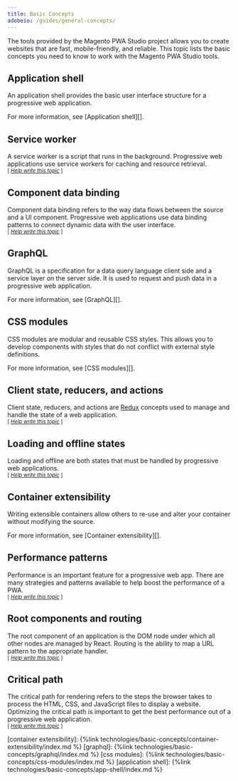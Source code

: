 ```yaml
---
title: Basic Concepts
adobeio: /guides/general-concepts/
---
```


The tools provided by the Magento PWA Studio project allows you to create websites that are fast, mobile-friendly, and reliable.
This topic lists the basic concepts you need to know to work with the Magento PWA Studio tools.

## Application shell

An application shell provides the basic user interface structure for a progressive web application.

For more information, see [Application shell][].

## Service worker

A service worker is a script that runs in the background.
Progressive web applications use service workers for caching and resource retrieval.  
<sub>[ _[Help write this topic][service worker]_ ]</sub>

## Component data binding

Component data binding refers to the way data flows between the source and a UI component.
Progressive web applications use data binding patterns to connect dynamic data with the user interface.  
<sub>[ _[Help write this topic][component data binding]_ ]</sub>

## GraphQL

GraphQL is a specification for a data query language client side and a service layer on the server side.
It is used to request and push data in a progressive web application.

For more information, see [GraphQL][].

## CSS modules

CSS modules are modular and reusable CSS styles.
This allows you to develop components with styles that do not conflict with external style definitions.

For more information, see [CSS modules][].

## Client state, reducers, and actions

Client state, reducers, and actions are [Redux][] concepts used to manage and handle the state of a web application.  
<sub>[ _[Help write this topic][client state, reducers, and actions]_ ]</sub>

## Loading and offline states

Loading and offline are both states that must be handled by progressive web applications.  
<sub>[ _[Help write this topic][loading and offline states]_ ]</sub>

## Container extensibility

Writing extensible containers allow others to re-use and alter your container without modifying the source.

For more information, see [Container extensibility][].

## Performance patterns

Performance is an important feature for a progressive web app.
There are many strategies and patterns available to help boost the performance of a PWA.  
<sub>[ _[Help write this topic][performance patterns]_ ]</sub>

## Root components and routing

The root component of an application is the DOM node under which all other nodes are managed by React.
Routing is the ability to map a URL pattern to the appropriate handler.  
<sub>[ _[Help write this topic][root components and routing]_ ]</sub>

## Critical path

The critical path for rendering refers to the steps the browser takes to process the HTML, CSS, and JavaScript files to display a website.
Optimizing the critical path is important to get the best performance out of a progressive web application.  
<sub>[ _[Help write this topic][critical path]_ ]</sub>

[container extensibility]: {%link technologies/basic-concepts/container-extensibility/index.md %}
[graphql]: {%link technologies/basic-concepts/graphql/index.md %}
[css modules]: {%link technologies/basic-concepts/css-modules/index.md %}
[application shell]: {%link technologies/basic-concepts/app-shell/index.md %}

[redux]: https://redux.js.org/introduction/core-concepts
[service worker]: https://github.com/magento/pwa-studio
[component data binding]: https://github.com/magento/pwa-studio
[client state, reducers, and actions]: https://github.com/magento/pwa-studio
[loading and offline states]: https://github.com/magento/pwa-studio
[performance patterns]: https://github.com/magento/pwa-studio
[root components and routing]: https://github.com/magento/pwa-studio
[critical path]: https://github.com/magento/pwa-studio

